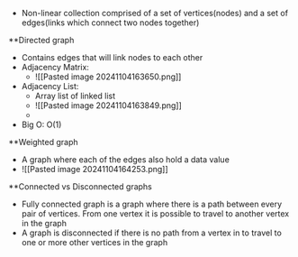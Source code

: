 - Non-linear collection comprised of a set of vertices(nodes) and a set of edges(links which connect two nodes together)

**Directed graph
- Contains edges that will link nodes to each other
- Adjacency Matrix:
	- ![[Pasted image 20241104163650.png]]
- Adjacency List:
	- Array list of linked list
	- ![[Pasted image 20241104163849.png]]
	- 
- Big O: O(1)

**Weighted graph
- A graph where each of the edges also hold a data value
- ![[Pasted image 20241104164253.png]]

**Connected vs Disconnected graphs
- Fully connected graph is a graph where there is a path between every pair of vertices. From one vertex it is possible to travel to another vertex in the graph
- A graph is disconnected if there is no path from a vertex in to travel to one or more other vertices in the graph